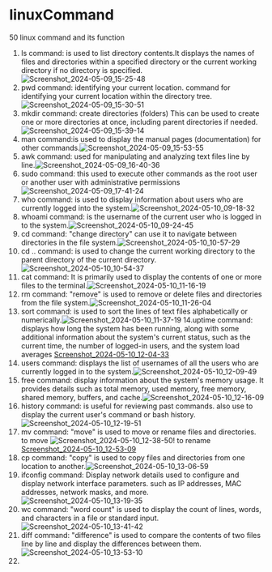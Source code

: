 # linuxCommand
50 linux command and its function
1. ls command: is used to list directory contents.It displays the names of files and directories within a specified directory or the current working directory if no directory is specified.![Screenshot_2024-05-09_15-25-48](https://github.com/AndrewChijioke/linuxCommand/assets/169144156/9a0c674d-812c-4a00-b33b-0af4f96de5bd)
2. pwd command: identifying your current location. command for identifying your current location within the directory tree.![Screenshot_2024-05-09_15-30-51](https://github.com/AndrewChijioke/linuxCommand/assets/169144156/8f2c1913-5d7d-4534-9764-bcd8c7a35b8d)
3. mkdir command: create directories (folders) This can be used to create one or more directories at once, including parent directories if needed.![Screenshot_2024-05-09_15-39-14](https://github.com/AndrewChijioke/linuxCommand/assets/169144156/bfc51538-393a-4990-834a-570d2e887c77)
4. man command:is used to display the manual pages (documentation) for other commands.![Screenshot_2024-05-09_15-53-55](https://github.com/AndrewChijioke/linuxCommand/assets/169144156/1290376a-bf38-4081-b452-9f948c344bca)
5. awk command: used for manipulating and analyzing text files line by line.![Screenshot_2024-05-09_16-40-36](https://github.com/AndrewChijioke/linuxCommand/assets/169144156/d46122a7-0876-44a5-a820-38db0238c5a2)
6. sudo command: this used to execute other commands as the root user or another user with administrative permissions ![Screenshot_2024-05-09_17-41-24](https://github.com/AndrewChijioke/linuxCommand/assets/169144156/54dcacd9-5980-4c0b-a24f-5263c64fd01b)
7. who command: is used to display information about users who are currently logged into the system.![Screenshot_2024-05-10_09-18-32](https://github.com/AndrewChijioke/linuxCommand/assets/169144156/c94b81bb-fd89-4cf1-977f-a8b8acf46e21)
8. whoami command: is the username of the current user who is logged in to the system.![Screenshot_2024-05-10_09-24-45](https://github.com/AndrewChijioke/linuxCommand/assets/169144156/97f76731-3926-46e3-8d88-74b3a3231b6d)
9. cd command: "change directory" can use it to navigate between directories in the file system.![Screenshot_2024-05-10_10-57-29](https://github.com/AndrewChijioke/linuxCommand/assets/169144156/2f3f749c-a3df-4287-af0e-de672960d7f1)
10. cd .. command: is used to change the current working directory to the parent directory of the current directory.![Screenshot_2024-05-10_10-54-37](https://github.com/AndrewChijioke/linuxCommand/assets/169144156/48d687be-15db-4918-a1be-ae0df84d8b45)
11. cat command: It is primarily used to display the contents of one or more files to the terminal.![Screenshot_2024-05-10_11-16-19](https://github.com/AndrewChijioke/linuxCommand/assets/169144156/a5360566-7668-47a8-b5d7-a68b129c63c6)
12. rm command: "remove" is used to remove or delete files and directories from the file system.![Screenshot_2024-05-10_11-26-04](https://github.com/AndrewChijioke/linuxCommand/assets/169144156/8e3ae869-88a1-471c-8d71-ce07466512f6)
13. sort command: is used to sort the lines of text files alphabetically or numerically.![Screenshot_2024-05-10_11-37-19](https://github.com/AndrewChijioke/linuxCommand/assets/169144156/94b94da7-da08-43ff-99f6-5991380fdd9c)
14.uptime command: displays how long the system has been running, along with some additional information about the system's current status, such as the current time, the number of logged-in users, and the system load averages  [Screenshot_2024-05-10_12-04-33](https://github.com/AndrewChijioke/linuxCommand/assets/169144156/6ae229ee-e705-42d3-91ad-60c61af89201)
15. users command: displays the list of usernames of all the users who are currently logged in to the system.![Screenshot_2024-05-10_12-09-49](https://github.com/AndrewChijioke/linuxCommand/assets/169144156/bd296540-ec72-4cbd-8d26-78d7bb08ae80)
16. free command: display information about the system's memory usage. It provides details such as total memory, used memory, free memory, shared memory, buffers, and cache.![Screenshot_2024-05-10_12-16-09](https://github.com/AndrewChijioke/linuxCommand/assets/169144156/bcbb4951-0648-472a-b9c9-8fbdaf841600)
17. history command:  is useful for reviewing past commands. also use to display the current user's command or bash history. ![Screenshot_2024-05-10_12-19-51](https://github.com/AndrewChijioke/linuxCommand/assets/169144156/d6db54dd-a7b2-4849-9980-c335fa16b7b9)
18. mv command: "move" is used to move or rename files and directories. to move ![Screenshot_2024-05-10_12-38-50](https://github.com/AndrewChijioke/linuxCommand/assets/169144156/c50e70dd-e2ac-4ee6-a145-5480034e7806)! to rename [Screenshot_2024-05-10_12-53-09](https://github.com/AndrewChijioke/linuxCommand/assets/169144156/856d4454-7cbe-4e0e-8e74-2b9252f84fa3)
19. cp command: "copy" is used to copy files and directories from one location to another.![Screenshot_2024-05-10_13-06-59](https://github.com/AndrewChijioke/linuxCommand/assets/169144156/c1ba2bdb-dac7-4e9c-af73-090d82d643f2)
20. ifconfig command: Display network details used to configure and display network interface parameters. such as IP addresses, MAC addresses, network masks, and more.![Screenshot_2024-05-10_13-19-35](https://github.com/AndrewChijioke/linuxCommand/assets/169144156/82c4a117-0120-4bcb-a3fe-715213378e06)
21. wc command: "word count" is used to display the count of lines, words, and characters in a file or standard input.![Screenshot_2024-05-10_13-41-42](https://github.com/AndrewChijioke/linuxCommand/assets/169144156/e0cafb58-3d69-4c77-b5de-70083304ba74)
22. diff command: "difference" is used to compare the contents of two files line by line and display the differences between them.![Screenshot_2024-05-10_13-53-10](https://github.com/AndrewChijioke/linuxCommand/assets/169144156/d800a40b-5db6-42b0-9803-8831288b2e79)
23. 























